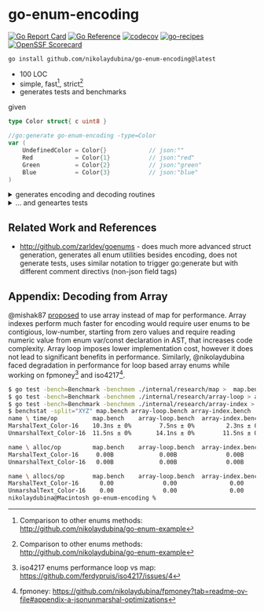# go-enum-encoding

[![Go Report Card](https://goreportcard.com/badge/github.com/nikolaydubina/go-enum-encoding)](https://goreportcard.com/report/github.com/nikolaydubina/go-enum-encoding)
[![Go Reference](https://pkg.go.dev/badge/github.com/nikolaydubina/go-enum-encoding.svg)](https://pkg.go.dev/github.com/nikolaydubina/go-enum-encoding)
[![codecov](https://codecov.io/gh/nikolaydubina/go-enum-encoding/graph/badge.svg?token=asZfIddrLV)](https://codecov.io/gh/nikolaydubina/go-enum-encoding)
[![go-recipes](https://raw.githubusercontent.com/nikolaydubina/go-recipes/main/badge.svg?raw=true)](https://github.com/nikolaydubina/go-recipes)
[![OpenSSF Scorecard](https://api.securityscorecards.dev/projects/github.com/nikolaydubina/go-enum-encoding/badge)](https://securityscorecards.dev/viewer/?uri=github.com/nikolaydubina/go-enum-encoding)

```bash
go install github.com/nikolaydubina/go-enum-encoding@latest
```

* 100 LOC
* simple, fast[^1], strict[^1]
* generates tests and benchmarks

given
```go
type Color struct{ c uint8 }

//go:generate go-enum-encoding -type=Color
var (
	UndefinedColor = Color{}            // json:""
	Red            = Color{1}           // json:"red"
	Green          = Color{2}           // json:"green"
	Blue           = Color{3}           // json:"blue"
)
```

<details><summary>generates encoding and decoding routines</summary>
	
```go
// Code generated by go-enum-encoding DO NOT EDIT
package main

import "errors"

var ErrUnknownColor = errors.New("unknown Color")

var vals_Color = map[Color]string{
	Blue:           "blue",
	Green:          "green",
	Red:            "red",
	UndefinedColor: "",
}

var vals_inv_Color = map[string]Color{
	"blue":  Blue,
	"green": Green,
	"red":   Red,
	"":      UndefinedColor,
}

func (s *Color) UnmarshalText(text []byte) error {
	var ok bool
	if *s, ok = vals_inv_Color[string(text)]; !ok {
		return ErrUnknownColor
	}
	return nil
}

func (s Color) MarshalText() ([]byte, error) { return []byte(s.String()), nil }

func (s Color) String() string { return vals_Color[s] }
```

</details>

<details><summary>... and geneartes tests</summary>
	
```go
// Code generated by go-enum-encoding DO NOT EDIT
package main

import (
	"encoding/json"
	"errors"
	"slices"
	"testing"
)

func TestJSON_Color(t *testing.T) {
	type V struct {
		Values []Color `json:"values"`
	}

	values := []Color{Blue, Green, Red, UndefinedColor}

	var v V
	s := `{"values":["blue","green","red",""]}`
	json.Unmarshal([]byte(s), &v)

	if len(v.Values) != len(values) {
		t.Errorf("cannot decode: %d", len(v.Values))
	}
	if !slices.Equal(v.Values, values) {
		t.Errorf("wrong decoded: %v", v.Values)
	}

	b, err := json.Marshal(v)
	if err != nil {
		t.Fatalf("cannot encode: %s", err)
	}
	if string(b) != s {
		t.Errorf("wrong encoded: %s != %s", string(b), s)
	}

	t.Run("when unknown value, then error", func(t *testing.T) {
		s := `{"values":["something"]}`
		var v V
		err := json.Unmarshal([]byte(s), &v)
		if err == nil {
			t.Errorf("must be error")
		}
		if !errors.Is(err, ErrUnknownColor) {
			t.Errorf("wrong error: %s", err)
		}
	})
}
```

</details>

## Related Work and References

- http://github.com/zarldev/goenums - does much more advanced struct generation, generates all enum utilities besides encoding, does not generate tests, uses similar notation to trigger go:generate but with different comment directivs (non-json field tags)

## Appendix: Decoding from Array

@mishak87 [proposed](https://github.com/nikolaydubina/go-enum-encoding/issues/19) to use array instead of map for performance.
Array indexes perform much faster for encoding would require user enums to be contigious, low-number, starting from zero values and require reading numeric value from enum var/const declaration in AST, that increases code complexity.
Array loop imposes lower implementation cost, however it does not lead to significant benefits in performance.
Similarly, @nikolaydubina faced degradation in performance for loop based array enums while working on fpmoney[^2] and iso4217[^3].

```bash
$ go test -bench=Benchmark -benchmem ./internal/research/map >  map.bench
$ go test -bench=Benchmark -benchmem ./internal/research/array-loop > array-loop.bench 
$ go test -bench=Benchmark -benchmem ./internal/research/array-index > array-index.bench
$ benchstat -split="XYZ" map.bench array-loop.bench array-index.bench 
name \ time/op          map.bench    array-loop.bench  array-index.bench
MarshalText_Color-16    10.3ns ± 0%        7.5ns ± 0%         2.3ns ± 0%
UnmarshalText_Color-16  11.5ns ± 0%       14.1ns ± 0%        11.5ns ± 0%

name \ alloc/op         map.bench    array-loop.bench  array-index.bench
MarshalText_Color-16     0.00B             0.00B              0.00B     
UnmarshalText_Color-16   0.00B             0.00B              0.00B     

name \ allocs/op        map.bench    array-loop.bench  array-index.bench
MarshalText_Color-16      0.00              0.00               0.00     
UnmarshalText_Color-16    0.00              0.00               0.00     
nikolaydubina@Macintosh go-enum-encoding % 
```

[^1]: Comparison to other enums methods: http://github.com/nikolaydubina/go-enum-example
[^2]: iso4217 enums performance loop vs map: https://github.com/ferdypruis/iso4217/issues/4
[^3]: fpmoney: https://github.com/nikolaydubina/fpmoney?tab=readme-ov-file#appendix-a-jsonunmarshal-optimizations
